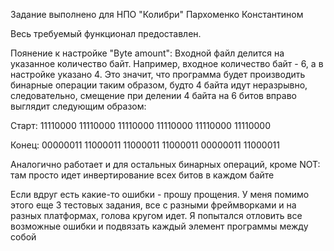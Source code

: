 Задание выполнено для НПО "Колибри" Пархоменко Константином

Весь требуемый функционал предоставлен.

Поянение к настройке "Byte amount":
Входной файл делится на указанное количество байт. Например, входное количество байт - 6, а в настройке указано 4.
Это значит, что программа будет производить бинарные операции таким образом, будто 4 байта идут неразрывно, следовательно, смещение при делении 4 байта на 6 битов вправо выглядит следующим образом:

Старт: 11110000 11110000 11110000 11110000 11110000 11110000

Конец: 00000011 11000011 11000011 11000011 00000011 11000011

Аналогично работает и для остальных бинарных операций, кроме NOT: там просто идет инвертирование всех битов в каждом байте


Если вдруг есть какие-то ошибки - прошу прощения. У меня помимо этого еще 3 тестовых задания, все с разными фреймворками и на разных платформах, голова кругом идет. Я попытался отловить все возможные ошибки и подвязать каждый элемент программы между собой
